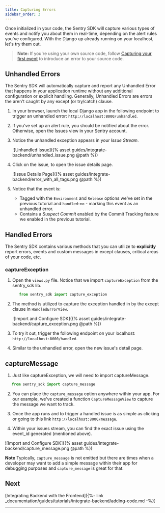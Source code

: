 ```yaml
---
title: Capturing Errors
sidebar_order: 3
---
```


Once initialized in your code, the Sentry SDK will capture various types of events and notify you about them in real-time, depending on the alert rules you've configured. With the Django up already running on your localhost, let's try them out.

> **Note:** If you're using your own source code, follow [Capturing your first event](https://docs.sentry.io/error-reporting/quickstart/?platform=python) to introduce an error to your source code.

## Unhandled Errors

The Sentry SDK will automatically capture and report any Unhandled Error that happens in your application runtime without any additional configuration or explicit handling. Generally, Unhandled Errors are errors the aren't caught by any except (or try/catch) clause.

1. In your browser, launch the local Django app in the following endpoint to trigger an unhandled error: `http://localhost:8000/unhandled`.

2. If you've set up an alert rule, you should be notified about the error. Otherwise, open the Issues view in your Sentry account.

3. Notice the unhandled exception appears in your _Issue Stream_.

   ![Unhandled Issue]({% asset guides/integrate-backend/unhandled_issue.png @path %})

4. Click on the issue, to open the issue details page.

   ![Issue Details Page]({% asset guides/integrate-backend/error_with_all_tags.png @path %})

5. Notice that the event is:

   - Tagged with the `Environment` and `Release` options we've set in the previous tutorial and `handled:no` - marking this event as an unhandled error.
   - Contains a _Suspect Commit_ enabled by the Commit Tracking feature we enabled in the previous tutorial.

## Handled Errors

The Sentry SDK contains various methods that you can utilize to **explicitly** report errors, events and custom messages in except clauses, critical areas of your code, etc.

### captureException

1. Open the `views.py` file. Notice that we import `captureException` from the sentry_sdk lib.

   ```python
      from sentry_sdk import capture_exception
   ```

2. The method is utilized to capture the exception handled in by the except clause in `HandledErrorView`.

   ![Import and Configure SDK]({% asset guides/integrate-backend/capture_exception.png @path %})

3. To try it out, trigger the following endpoint on your localhost: `http://localhost:8000/handled`.

4. Similar to the unhandled error, open the new issue's detail page.

## captureMessage

1. Just like captureException, we will need to import captureMessage.

```python
   from sentry_sdk import capture_message
```

2. You can place the `capture_message` option anywhere within your app. For our example, we've created a function `CaptureMessageView` to capture the message we want to track.

3. Once the app runs and to trigger a handled issue is as simple as clicking or going to this link
   `http://localhost:8000/message`.

4. Within your issues stream, you can find the exact issue using the event_id generated (mentioned above).

![Import and Configure SDK]({% asset guides/integrate-backend/capture_message.png @path %})

**Note** Typically, `capture_message` is not emitted but there are times when a developer may want to add a simple message within their app for debugging purposes and `capture_message` is great for that.

## Next

[Integrating Backend with the Frontend]({%- link _documentation/guides/tutorials/integrate-backend/adding-code.md -%})

---
